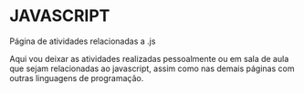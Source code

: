 # JAVASCRIPT
Página de atividades relacionadas a .js

Aqui vou deixar as atividades realizadas pessoalmente ou em sala de aula que sejam relacionadas ao javascript, assim como nas demais páginas com outras linguagens de programação.
